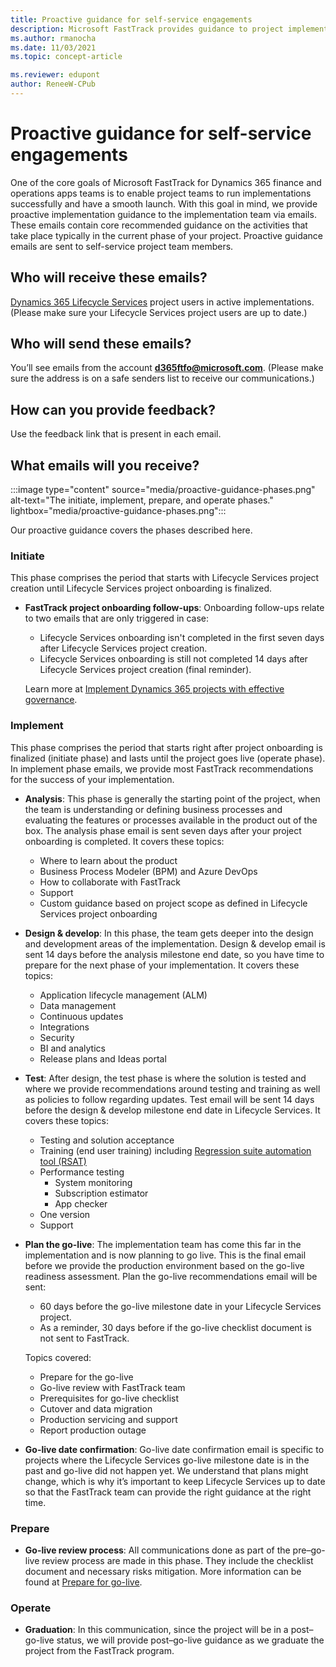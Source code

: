 ```yaml
---
title: Proactive guidance for self-service engagements
description: Microsoft FastTrack provides guidance to project implementation teams via emails that contain recommended actions for each phase of a project.
ms.author: rmanocha
ms.date: 11/03/2021
ms.topic: concept-article

ms.reviewer: edupont
author: ReneeW-CPub
---
```


# Proactive guidance for self-service engagements

One of the core goals of Microsoft FastTrack for Dynamics 365 finance and operations apps teams is to enable project teams to run implementations successfully and have a smooth launch. With this goal in mind, we provide proactive implementation guidance to the implementation team via emails. These emails contain core recommended guidance on the activities that take place typically in the current phase of your project. Proactive guidance emails are sent to self-service project team members. 

## Who will receive these emails? 

[Dynamics 365 Lifecycle Services](/dynamics365/fin-ops-core/dev-itpro/lifecycle-services/lcs) project users in active implementations. (Please make sure your Lifecycle Services project users are up to date.)

## Who will send these emails?

You’ll see emails from the account **d365ftfo@microsoft.com**. (Please make sure the address is on a safe senders list to receive our communications.)

## How can you provide feedback?

Use the feedback link that is present in each email.

## What emails will you receive?

:::image type="content" source="media/proactive-guidance-phases.png" alt-text="The initiate, implement, prepare, and operate phases." lightbox="media/proactive-guidance-phases.png":::

Our proactive guidance covers the phases described here.

### Initiate

This phase comprises the period that starts with Lifecycle Services project creation until Lifecycle Services project onboarding is finalized. 

- **FastTrack project onboarding follow-ups**: Onboarding follow-ups relate to two emails that are only triggered in case:
 
  - Lifecycle Services onboarding isn't completed in the first seven days after Lifecycle Services project creation. 
  - Lifecycle Services onboarding is still not completed 14 days after Lifecycle Services project creation (final reminder).
  
  Learn more at [Implement Dynamics 365 projects with effective governance](../implementation-guide/project-governance.md).

### Implement

This phase comprises the period that starts right after project onboarding is finalized (initiate phase) and lasts until the project goes live (operate phase). In implement phase emails, we provide most FastTrack recommendations for the success of your implementation.

- **Analysis**: This phase is generally the starting point of the project, when the team is understanding or defining business processes and evaluating the features or processes available in the product out of the box. The analysis phase email is sent seven days after your project onboarding is completed. It covers these topics: 
  - Where to learn about the product 
  - Business Process Modeler (BPM) and Azure DevOps
  - How to collaborate with FastTrack 
  - Support
  - Custom guidance based on project scope as defined in Lifecycle Services project onboarding

- **Design & develop**: In this phase, the team gets deeper into the design and development areas of the implementation. Design & develop email is sent 14 days before the analysis milestone end date, so you have time to prepare for the next phase of your implementation. It covers these topics: 
  - Application lifecycle management (ALM)
  - Data management
  - Continuous updates
  - Integrations
  - Security 
  - BI and analytics
  - Release plans and Ideas portal

- **Test**: After design, the test phase is where the solution is tested and where we provide recommendations around testing and training as well as policies to follow regarding updates. Test email will be sent 14 days before the design & develop milestone end date in Lifecycle Services. It covers these topics:
  - Testing and solution acceptance
  - Training (end user training) including [Regression suite automation tool (RSAT)](/dynamics365/fin-ops-core/dev-itpro/perf-test/rsat/rsat-overview)
  -	Performance testing
    - System monitoring
    - Subscription estimator
    - App checker
  - One version
  - Support 

- **Plan the go-live**: The implementation team has come this far in the implementation and is now planning to go live. This is the final email before we provide the production environment based on the go-live readiness assessment. Plan the go-live recommendations email will be sent:
  - 60 days before the go-live milestone date in your Lifecycle Services project. 
  - As a reminder, 30 days before if the go-live checklist document is not sent to FastTrack.
   
  Topics covered:
  
  - Prepare for the go-live
  - Go-live review with FastTrack team
  - Prerequisites for go-live checklist
  - Cutover and data migration
  - Production servicing and support
  - Report production outage

- **Go-live date confirmation**: Go-live date confirmation email is specific to projects where the Lifecycle Services go-live milestone date is in the past and go-live did not happen yet. We understand that plans might change, which is why it’s important to keep Lifecycle Services up to date so that the FastTrack team can provide the right guidance at the right time.

### Prepare

- **Go-live review process**: All communications done as part of the pre–go-live review process are made in this phase. They include the checklist document and necessary risks mitigation. More information can be found at [Prepare for go-live](/dynamics365/fin-ops-core/fin-ops/imp-lifecycle/prepare-go-live).


### Operate

- **Graduation**: In this communication, since the project will be in a post–go-live status, we will provide post–go-live guidance as we graduate the project from the FastTrack program.
